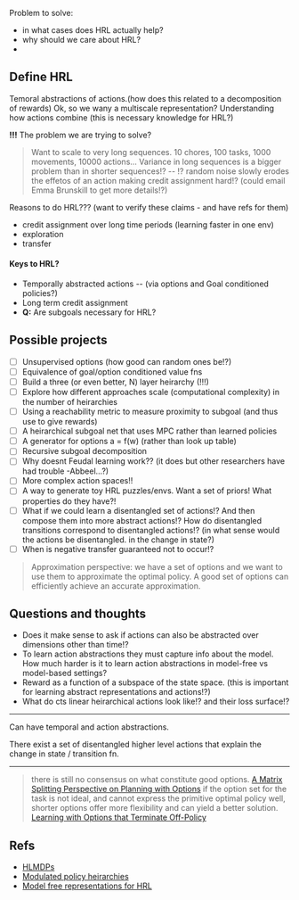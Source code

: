 Problem to solve:

- in what cases does HRL actually help?
- why should we care about HRL?
-


## Define HRL

Temoral abstractions of actions.(how does this related to a decomposition of rewards)
Ok, so we wany a multiscale representation?
Understanding how actions combine (this is necessary knowledge for HRL?)

__!!!__ The problem we are trying to solve?

> Want to scale to very long sequences. 10 chores, 100 tasks, 1000 movements, 10000 actions...
> Variance in long sequences is a bigger problem than in shorter sequences!?  -- !? random noise slowly erodes the effetos of an action making credit assignment hard!? (could email Emma Brunskill to get more details!?)


Reasons to do HRL??? (want to verify these claims - and have refs for them)

- credit assignment over long time periods (learning faster in one env)
- exploration
- transfer


#### Keys to HRL?

- Temporally abstracted actions -- (via options and Goal conditioned policies?)
- Long term credit assignment
- __Q:__ Are subgoals necessary for HRL?

## Possible projects

- [ ] Unsupervised options (how good can random ones be!?)
- [ ] Equivalence of goal/option conditioned value fns
- [ ] Build a three (or even better, N) layer heirarchy (!!!)
- [ ] Explore how different approaches scale (computational complexity) in the number of heirarchies
- [ ] Using a reachability metric to measure proximity to subgoal (and thus use to give rewards)
- [ ] A heirarchical subgoal net that uses MPC rather than learned policies
- [ ] A generator for options a = f(w) (rather than look up table)
- [ ] Recursive subgoal decomposition
- [ ] Why doesnt Feudal learning work?? (it does but other researchers have had trouble -Abbeel...?)
- [ ] More complex action spaces!!
- [ ] A way to generate toy HRL puzzles/envs. Want a set of priors! What properties do they have?!
- [ ] What if we could learn a disentangled set of actions!? And then compose them into more abstract actions!? How do disentangled transitions correspond to disentangled actions!? (in what sense would the actions be disentangled. in the change in state?)
- [ ] When is negative transfer guaranteed not to occur!?

> Approximation perspective: we have a set of options and we want to use them to approximate the optimal policy. A good set of options can efficiently achieve an accurate approximation.

## Questions and thoughts

- Does it make sense to ask if actions can also be abstracted over dimensions other than time!?
- To learn action abstractions they must capture info about the model. How much harder is it to learn action abstractions in model-free vs model-based settings?
- Reward as a function of a subspace of the state space. (this is important for learning abstract representations and actions!?)
- What do cts linear heirarchical actions look like!? and their loss surface!?

***


Can have temporal and action abstractions.

There exist a set of disentangled higher level actions that explain the change in state / transition fn.

***

> there is still no consensus on what constitute good options. [A Matrix Splitting Perspective on Planning with Options](https://arxiv.org/pdf/1612.00916.pdf)
> if the option set for the task is not ideal, and cannot express the primitive optimal policy well, shorter options offer more flexibility and can yield a better solution. [Learning with Options that Terminate Off-Policy](https://arxiv.org/pdf/1711.03817.pdf)

## Refs

- [HLMDPs](https://arxiv.org/abs/1612.02757)
- [Modulated policy heirarchies](https://arxiv.org/abs/1812.00025)
- [Model free representations for HRL](https://arxiv.org/abs/1810.10096)

